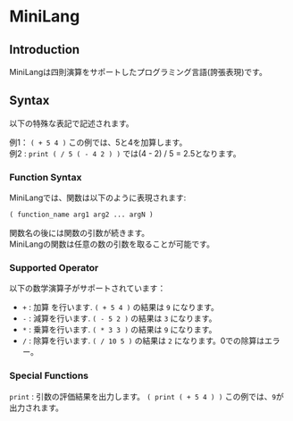 # MiniLang
## Introduction
MiniLangは四則演算をサポートしたプログラミング言語(誇張表現)です。  

## Syntax
以下の特殊な表記で記述されます。  
  
例1： `( + 5 4 )` この例では、5と4を加算します。  
例2 : `print ( / 5 ( - 4 2 ) )` では(4 - 2) / 5 = 2.5となります。   
  
### Function Syntax
MiniLangでは、関数は以下のように表現されます:  
```PHP
( function_name arg1 arg2 ... argN )
```
  
関数名の後には関数の引数が続きます。  
MiniLangの関数は任意の数の引数を取ることが可能です。  
  
### Supported Operator

以下の数学演算子がサポートされています：  
  
- `+` : 加算 を行います. `( + 5 4 )` の結果は `9` になります。  
- `-` : 減算を行います. `( - 5 2 )` の結果は `3` になります。  
- `*` : 乗算を行います. `( * 3 3 )` の結果は `9` になります。  
- `/` : 除算を行います. `( / 10 5 )` の結果は `2` になります。0での除算はエラー。  
  
### Special Functions
`print` : 引数の評価結果を出力します。 `( print ( + 5 4 ) )` この例では、`9`が出力されます。
